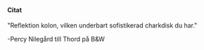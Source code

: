 #### Citat

"Reflektion kolon, vilken underbart sofistikerad charkdisk du har."  
  
-Percy Nilegård till Thord på B&W